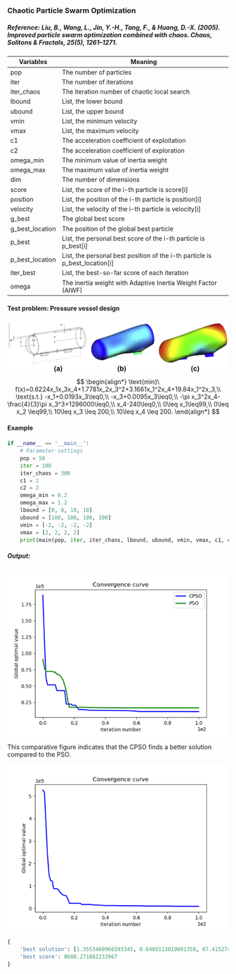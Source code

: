 ### Chaotic Particle Swarm Optimization

##### Reference: Liu, B., Wang, L., Jin, Y.-H., Tang, F., & Huang, D.-X. (2005). Improved particle swarm optimization combined with chaos. Chaos, Solitons & Fractals, 25(5), 1261–1271.

| Variables       | Meaning                                                      |
| --------------- | ------------------------------------------------------------ |
| pop             | The number of particles                                      |
| iter            | The number of iterations                                     |
| iter_chaos      | The iteration number of chaotic local search                 |
| lbound          | List, the lower bound                                        |
| ubound          | List, the upper bound                                        |
| vmin            | List, the minimum velocity                                   |
| vmax            | List, the maximum velocity                                   |
| c1              | The acceleration coefficient of exploitation                 |
| c2              | The acceleration coefficient of exploration                  |
| omega_min       | The minimum value of inertia weight                          |
| omega_max       | The maximum value of inertia weight                          |
| dim             | The number of dimensions                                     |
| score           | List, the score of the i-th particle is score[i]             |
| position        | List, the position of the i-th particle is position[i]       |
| velocity        | List, the velocity of the i-th particle is velocity[i]       |
| g_best          | The global best score                                        |
| g_best_location | The position of the global best particle                     |
| p_best          | List, the personal best score of the i-th particle is p_best[i] |
| p_best_location | List, the personal best position of the i-th particle is p_best_location[i] |
| iter_best       | List, the best-so-far score of each iteration                |
| omega           | The inertia weight with Adaptive Inertia Weight Factor (AIWF) |

#### Test problem: Pressure vessel design

![](https://github.com/Xavier-MaYiMing/Chaotic-Particle-Swarm-Optimization/blob/main/Pressure%20vessel%20design.png)
$$
\begin{align*}
\text{min}\ f(x)=0.6224x_1x_3x_4+1.7781x_2x_3^2+3.1661x_1^2x_4+19.84x_1^2x_3,\\
\text{s.t.} -x_1+0.0193x_3\leq0,\\
-x_3+0.0095x_3\leq0,\\
-\pi x_3^2x_4-\frac{4}{3}\pi x_3^3+1296000\leq0,\\
x_4-240\leq0,\\
0\leq x_1\leq99,\\
0\leq x_2 \leq99,\\
10\leq x_3 \leq 200,\\
10\leq x_4 \leq 200.
\end{align*}
$$


#### Example

```python
if __name__ == '__main__':
    # Parameter settings
    pop = 50
    iter = 100
    iter_chaos = 300
    c1 = 2
    c2 = 2
    omega_min = 0.2
    omega_max = 1.2
    lbound = [0, 0, 10, 10]
    ubound = [100, 100, 100, 100]
    vmin = [-2, -2, -2, -2]
    vmax = [2, 2, 2, 2]
    print(main(pop, iter, iter_chaos, lbound, ubound, vmin, vmax, c1, c2, omega_min, omega_max))
```

##### Output:

![](https://github.com/Xavier-MaYiMing/Chaotic-Particle-Swarm-Optimization/blob/main/PSO_CPSO%20comparison.png)

This comparative figure indicates that the CPSO finds a better solution compared to the PSO.

![](https://github.com/Xavier-MaYiMing/Chaotic-Particle-Swarm-Optimization/blob/main/Convergence%20Curve.png)



```python
{
    'best solution': [1.3553460966593345, 0.6489113019601358, 67.41527440529954, 15.750952463723596], 
    'best score': 8688.271882233967
}
```

